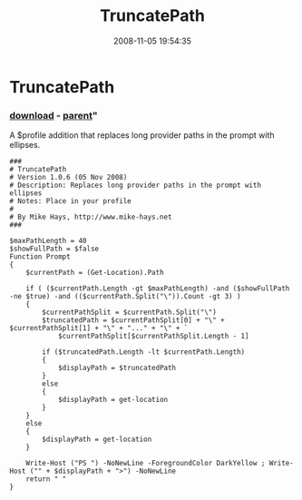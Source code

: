 ﻿---
pid:            659
parent:         658
children:       
poster:         Mike Hays
title:          TruncatePath
date:           2008-11-05 19:54:35
format:         posh
---

# TruncatePath

### [download](659.ps1) - [parent](658.md)"

A $profile addition that replaces long provider paths in the prompt with ellipses.

```posh
###
# TruncatePath
# Version 1.0.6 (05 Nov 2008)
# Description: Replaces long provider paths in the prompt with ellipses
# Notes: Place in your profile
# 
# By Mike Hays, http://www.mike-hays.net
###

$maxPathLength = 40
$showFullPath = $false
Function Prompt
{
	$currentPath = (Get-Location).Path

	if ( ($currentPath.Length -gt $maxPathLength) -and ($showFullPath -ne $true) -and (($currentPath.Split("\")).Count -gt 3) )
	{
		$currentPathSplit = $currentPath.Split("\")
		$truncatedPath = $currentPathSplit[0] + "\" + $currentPathSplit[1] + "\" + "..." + "\" + `
			$currentPathSplit[$currentPathSplit.Length - 1]

		if ($truncatedPath.Length -lt $currentPath.Length)
		{
			$displayPath = $truncatedPath
		}
		else
		{
			$displayPath = get-location
		}
	}
	else
	{
		$displayPath = get-location
	}

    Write-Host ("PS ") -NoNewLine -ForegroundColor DarkYellow ; Write-Host ("" + $displayPath + ">") -NoNewLine
	return " "
}
```
